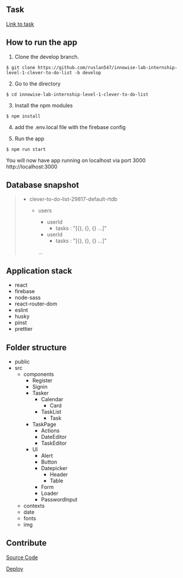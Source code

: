 ## Task

[Link to task](https://docs.google.com/document/d/1heFuihWrsw14bCpUdr6fla9ysqE6IrsobSMKAOpBiKA/edit)

## How to run the app

1. Clone the develop branch.

`$ git clone https://github.com/ruslan547/innowise-lab-internship-level-1-clever-to-do-list -b develop`

2. Go to the directory

`$ cd innowise-lab-internship-level-1-clever-to-do-list`

3. Install the npm modules

`$ npm install`

4. add the .env.local file with the firebase config

5. Run the app

`$ npm run start`


You will now have app running on localhost via port 3000  http://localhost:3000

## Database snapshot

>  - clever-to-do-list-29817-default-rtdb
>     - users
>          - userId
>              - tasks : "[{}, {}, {} ...]"
>          - userId
>              - tasks : "[{}, {}, {} ...]"
>
>          ...

## Application stack

* react
* firebase
* node-sass
* react-router-dom
* eslint
* husky
* pinst
* prettier

## Folder structure

* public
* src
	* components
		* Register
		* Signin
		* Tasker
			* Calendar
				* Card
			* TaskList
				* Task
		* TaskPage
			* Actions
			* DateEditor
			* TaskEditor
		* UI
			* Alert
            * Button
            * Datepicker
            	* Header
            	* Table
            * Form
            * Loader
            * PasswordInput
    * contexts
    * date
    * fonts
    * img

## Contribute

[Source Code](https://github.com/ruslan547/innowise-lab-internship-level-1-clever-to-do-list)

[Deploy](https://ruslan547.github.io/innowise-lab-internship-level-1-clever-to-do-list/#/signin)
